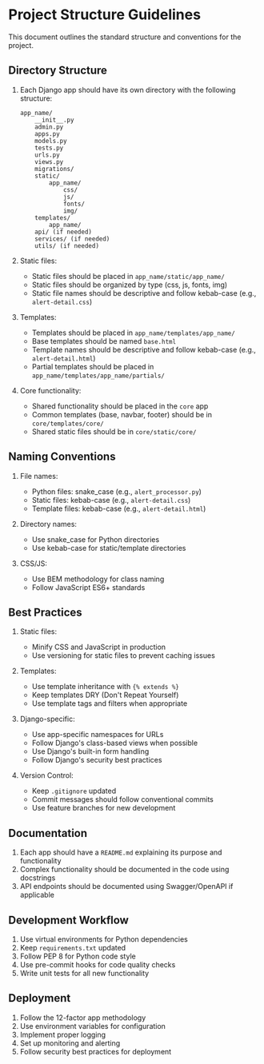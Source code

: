 # Project Structure Guidelines

This document outlines the standard structure and conventions for the project.

## Directory Structure

1. Each Django app should have its own directory with the following structure:
   ```
   app_name/
       __init__.py
       admin.py
       apps.py
       models.py
       tests.py
       urls.py
       views.py
       migrations/
       static/
           app_name/
               css/
               js/
               fonts/
               img/
       templates/
           app_name/
       api/ (if needed)
       services/ (if needed)
       utils/ (if needed)
   ```

2. Static files:
   - Static files should be placed in `app_name/static/app_name/`
   - Static files should be organized by type (css, js, fonts, img)
   - Static file names should be descriptive and follow kebab-case (e.g., `alert-detail.css`)

3. Templates:
   - Templates should be placed in `app_name/templates/app_name/`
   - Base templates should be named `base.html`
   - Template names should be descriptive and follow kebab-case (e.g., `alert-detail.html`)
   - Partial templates should be placed in `app_name/templates/app_name/partials/`

4. Core functionality:
   - Shared functionality should be placed in the `core` app
   - Common templates (base, navbar, footer) should be in `core/templates/core/`
   - Shared static files should be in `core/static/core/`

## Naming Conventions

1. File names:
   - Python files: snake_case (e.g., `alert_processor.py`)
   - Static files: kebab-case (e.g., `alert-detail.css`)
   - Template files: kebab-case (e.g., `alert-detail.html`)

2. Directory names:
   - Use snake_case for Python directories
   - Use kebab-case for static/template directories

3. CSS/JS:
   - Use BEM methodology for class naming
   - Follow JavaScript ES6+ standards

## Best Practices

1. Static files:
   - Minify CSS and JavaScript in production
   - Use versioning for static files to prevent caching issues

2. Templates:
   - Use template inheritance with `{% extends %}`
   - Keep templates DRY (Don't Repeat Yourself)
   - Use template tags and filters when appropriate

3. Django-specific:
   - Use app-specific namespaces for URLs
   - Follow Django's class-based views when possible
   - Use Django's built-in form handling
   - Follow Django's security best practices

4. Version Control:
   - Keep `.gitignore` updated
   - Commit messages should follow conventional commits
   - Use feature branches for new development

## Documentation

1. Each app should have a `README.md` explaining its purpose and functionality
2. Complex functionality should be documented in the code using docstrings
3. API endpoints should be documented using Swagger/OpenAPI if applicable

## Development Workflow

1. Use virtual environments for Python dependencies
2. Keep `requirements.txt` updated
3. Follow PEP 8 for Python code style
4. Use pre-commit hooks for code quality checks
5. Write unit tests for all new functionality

## Deployment

1. Follow the 12-factor app methodology
2. Use environment variables for configuration
3. Implement proper logging
4. Set up monitoring and alerting
5. Follow security best practices for deployment
